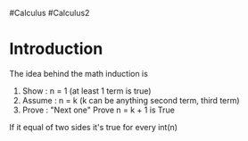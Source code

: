 #Calculus #Calculus2 

# Introduction
The idea behind the math induction is 
1. Show : n = 1 (at least 1 term is true)
2. Assume : n = k (k can be anything second term, third term)
3. Prove : "Next one" Prove n = k + 1 is True

If it equal of two sides it's true for every int(n)
